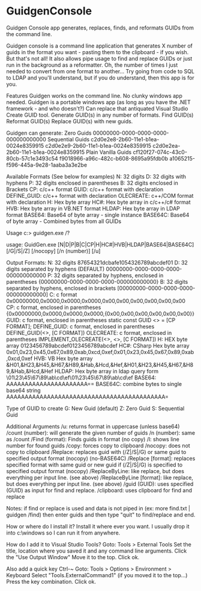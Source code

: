 GuidgenConsole
==============

Guidgen Console app generates, replaces, finds, and reformats GUIDs from the command line.

Guidgen console is a command line application that generates X number of guids in the format you want - pasting them to the clipboard - if you wish. But that's not all! It also allows pipe usage to find and replace GUIDs or just run in the background as a reformatter. Oh, the number of times I just needed to convert from one format to another... Try going from code to SQL to LDAP and you'll understand, but if you do understand, then this app is for you.

Features
 Guidgen works on the command line. No clunky windows app needed.
 Guidgen is a portable windows app (as long as you have the .NET framework - and who doesn't?)
 Can replace that antiquated Visual Studio Create GUID tool.
 Generate GUID(s) in any number of formats.
 Find GUID(s)
 Reformat GUID(s)
 Replace GUID(s) with new guids.

Guidgen can generate:
 Zero Guids
   00000000-0000-0000-0000-000000000000
 Sequential Guids
   c2d0e2e8-2b60-11e1-b1ea-0024e8359915
   c2d0e2e9-2b60-11e1-b1ea-0024e8359915
   c2d0e2ea-2b60-11e1-b1ea-0024e8359915
 Plain Vanilla Guids
   cf120f27-074c-43c0-80cb-57c1e3493c54
   f9018966-a96c-482c-b608-8695a95fdb0b
   a1065215-f596-445a-9e28-1aaba3a3e2be
  
Available Formats (See below for examples)
 N: 32 digits
 D: 32 digits with hyphens
 P: 32 digits enclosed in parentheses
 B: 32 digits enclosed in Brackets
 CP: c/c++ format
 GUID: c/c++ format with declaration
 DEFINE_GUID: c/c++ format with declaration
 OLECREATE: c++/COM format with declaration
 H: Hex byte array
 HC#: Hex byte array in c/c++/c# format
 HVB: Hex byte array in VB.NET format
 HLDAP: Hex byte array in LDAP format
 BASE64: Base64 of byte array - single instance
 BASE64C: Base64 of byte array - Combined bytes from all GUIDs
 
Usage
c:\> guidgen.exe /?

usage: GuidGen.exe [N|D|P|B|C|CP|H|HC#|HVB|HLDAP|BASE64|BASE64C] [/G|/S|/Z] [/nocopy] [/n (number)] [/u]

 Output Formats:
  N: 32 digits
  87654321dcbafe1054326789abcdef01
  D: 32 digits separated by hyphens (DEFAULT)
	00000000-0000-0000-0000-000000000000
  P: 32 digits separated by hyphens, enclosed in parentheses
	{00000000-0000-0000-0000-000000000000}
  B: 32 digits separated by hyphens, enclosed in brackets
	[00000000-0000-0000-0000-000000000000]
  C: c format
	0x00000000,0x0000,0x0000,0x0000,0x00,0x00,0x00,0x00,0x00,0x00
  CP: c format, enclosed in parentheses
	{0x00000000,0x0000,0x0000,0x0000,{0x00,0x00,0x00,0x00,0x00,0x00}}
  GUID: c format, enclosed in parentheses
	static const GUID <> = [CP FORMAT];
  DEFINE_GUID: c format, enclosed in parentheses
	DEFINE_GUID(<>, [C FORMAT])
  OLECREATE: c format, enclosed in parentheses
	IMPLEMENT_OLECREATE(<>, <>, [C FORMAT])
  H: HEX byte array
	0123456789abcdef0123456789abcdef
  HC#: CSharp Hex byte array
	0x01,0x23,0x45,0x67,0x89,0xab,0xcd,0xef,0x01,0x23,0x45,0x67,0x89,0xab,0xcd,0xef
  HVB: VB Hex byte array
	&H01,&H23,&H45,&H67,&H89,&Hab,&Hcd,&Hef,&H01,&H23,&H45,&H67,&H89,&Hab,&Hcd,&Hef
  HLDAP: Hex byte array in ldap query form
	\\01\\23\\45\\67\\89\\ab\\cd\\ef\\01\\23\\45\\67\\89\\ab\\cd\\ef
  BASE64:
	AAAAAAAAAAAAAAAAAAAAAA==
  BASE64C: combine bytes to single base64 string
	AAAAAAAAAAAAAAAAAAAAAAAAAAAAAAAAAAAAAAAAAAA=

 Type of GUID to create
  G: New Guid (default)
  Z: Zero Guid
  S: Sequential Guid

 Additional Arguments
  /u: returns format in uppercase (unless base64)
  /count (number): will generate the given number of guids
  /n (number): same as /count
  /Find (format): Finds guids in format (no copy)
  /l: shows line number for found guids
  /copy: forces copy to clipboard
  /nocopy: does not copy to clipboard
  /Replace: replaces guid with (/Z|/S|/G) or same guid to specified output format (nocopy) (no-BASE64C)
  /Replace [format]: replaces specified format with same guid or new guid if (/Z|/S|/G) is specified to specified output format (nocopy)
  /ReplaceByLine: like replace, but does everything per input line. (see above)
  /ReplaceByLine [format]: like replace, but does everything per input line. (see above)
  /guid (GUID): uses specified (GUID) as input for find and replace.
  /clipboard: uses clipboard for find and replace

 Notes:
   if find or replace is used and data is not piped in (ex: more find.txt | guidgen /find) then enter guids and then type "quit" to find/replace and end.
	

How or where do I install it?
 Install it where ever you want. I usually drop it into c:\windows so I can run it from anywhere.

How do I add it to Visual Studio Tools?
 Goto: Tools > External Tools
 Set the title, location where you saved it and any command line arguments.
 Click the "Use Output Window"
 Move it to the top.
 Click ok.

 Also add a quick key Ctrl-~
  Goto: Tools > Options > Environment > Keyboard 
  Select "Tools.ExternalCommand1" (if you moved it to the top...)
  Press the key combination. 
  Click ok. 
  